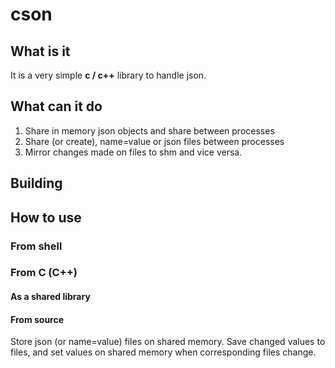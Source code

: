 # cson
## What is it
It is a very simple **c / c++** library to handle json.

## What can it do
1. Share in memory json objects and share between processes
2. Share (or create), name=value or json files between processes
3. Mirror changes made on files to shm and vice versa.
## Building
## How to use
### From shell
### From C (C++)
#### As a shared library
#### From source



Store json (or name=value) files on shared memory. Save changed values to files, and set values on shared memory when corresponding files change.

